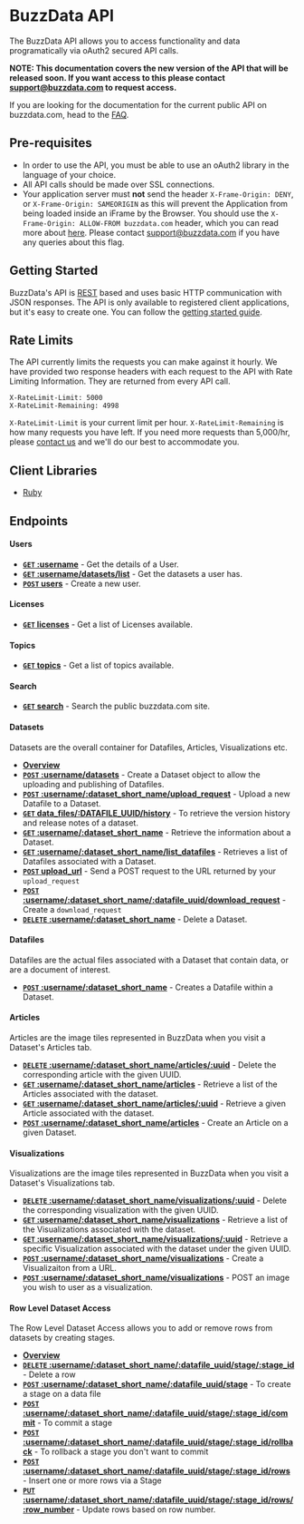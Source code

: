 BuzzData API
============

The BuzzData API allows you to access functionality and data programatically via oAuth2 secured API calls. 

**NOTE: This documentation covers the new version of the API that will be released soon. If you want access to this
    please contact [support@buzzdata.com](mailto:support@buzzdata.com) to request access.**

If you are looking for the documentation for the current public API on buzzdata.com, head to the [FAQ](http://buzzdata.com/faq/api).

## Pre-requisites

- In order to use the API, you must be able to use an oAuth2 library in the language of your choice.
- All API calls should be made over SSL connections.
- Your application server must **not** send the header `X-Frame-Origin: DENY`, or `X-Frame-Origin: SAMEORIGIN` as this will prevent the 
Application from being loaded inside an iFrame by the Browser. You should use the `X-Frame-Origin: ALLOW-FROM buzzdata.com` header, which you can
read more about [here](http://blogs.msdn.com/b/ieinternals/archive/2010/03/30/combating-clickjacking-with-x-frame-options.aspx). Please contact
[support@buzzdata.com](mailto:support@buzzdata.com) if you have any queries about this flag.

## Getting Started

BuzzData's API is [REST](http://en.wikipedia.org/wiki/Representational_State_Transfer) based and uses basic HTTP communication with JSON responses. The API is only available to registered client applications, but it's easy to create one. You can follow the [getting started guide](https://github.com/buzzdata/api-docs/blob/master/gettingstarted/overview.md). 

## Rate Limits

The API currently limits the requests you can make against it hourly. We have provided two response headers with each request to the API with Rate Limiting Information. They are returned from every API call.

    X-RateLimit-Limit: 5000
    X-RateLimit-Remaining: 4998

`X-RateLimit-Limit` is your current limit per hour. `X-RateLimit-Remaining` is how many requests you have left. If you need more requests than 5,000/hr, please [contact us](mailto:support@buzzdata.com) and we'll do our best to accommodate you.

## Client Libraries

- [Ruby](https://github.com/buzzdata/buzzdata_client)

## Endpoints

#### Users

- **[<code>GET</code> :username](https://github.com/buzzdata/api-docs/blob/master/endpoints/users/GET_username.md)** - Get the details of a User.
- **[<code>GET</code> :username/datasets/list](https://github.com/buzzdata/api-docs/blob/master/endpoints/users/GET_username_datasets_list.md)** - Get the datasets a user has.
- **[<code>POST</code> users](https://github.com/buzzdata/api-docs/blob/master/endpoints/users/POST_users.md)** - Create a new user.

#### Licenses

- **[<code>GET</code> licenses](https://github.com/buzzdata/api-docs/blob/master/endpoints/licenses/GET_licenses.md)** - Get a list of Licenses available.

#### Topics

- **[<code>GET</code> topics](https://github.com/buzzdata/api-docs/blob/master/endpoints/topics/GET_topics.md)** - Get a list of topics available. 

#### Search

- **[<code>GET</code> search](https://github.com/buzzdata/api-docs/blob/master/endpoints/search/GET_search.md)** - Search the public buzzdata.com site.

#### Datasets
Datasets are the overall container for Datafiles, Articles, Visualizations etc.

- **[Overview](https://github.com/buzzdata/api-docs/blob/master/endpoints/datasets/overview.md)**
- **[<code>POST</code> :username/datasets](https://github.com/buzzdata/api-docs/blob/master/endpoints/datasets/POST_username_datasets.md)** - Create a Dataset object to allow the uploading and publishing of Datafiles.
- **[<code>POST</code> :username/:dataset_short_name/upload_request](https://github.com/buzzdata/api-docs/blob/master/endpoints/datasets/POST_username_dataset_short_name_upload_request.md)** - Upload a new Datafile to a Dataset. 
- **[<code>GET</code> data_files/:DATAFILE_UUID/history](https://github.com/buzzdata/api-docs/blob/master/endpoints/datasets/GET_data_files_datafile_uuid_history.md)** - To retrieve the version history and release notes of a dataset.
- **[<code>GET</code> :username/:dataset_short_name](https://github.com/buzzdata/api-docs/blob/master/endpoints/datasets/GET_username_dataset_short_name.md)** - Retrieve the information about a Dataset.
- **[<code>GET</code> :username/:dataset_short_name/list_datafiles](https://github.com/buzzdata/api-docs/blob/master/endpoints/datasets/GET_username_dataset_short_name_list_datafiles.md)** - Retrieves a list of Datafiles associated with a Dataset.
- **[<code>POST</code> upload_url](https://github.com/buzzdata/api-docs/blob/master/endpoints/datasets/POST_upload_datafile_with_upload_code.md)** - Send a POST request to the URL returned by your `upload_request`
- **[<code>POST</code> :username/:dataset_short_name/:datafile_uuid/download_request](https://github.com/buzzdata/api-docs/blob/master/endpoints/datasets/POST_username_dataset_short_name_datafile_uuid_download_request.md)** - Create a `download_request`
- **[<code>DELETE</code> :username/:dataset_short_name](https://github.com/buzzdata/api-docs/blob/master/endpoints/datasets/DELETE_username_dataset_shortname.md)** - Delete a Dataset.

#### Datafiles
Datafiles are the actual files associated with a Dataset that contain data, or are a document of interest. 

- **[<code>POST</code> :username/:dataset_short_name](https://github.com/buzzdata/api-docs/blob/master/endpoints/datafiles/POST_username_dataset_short_name_create_datafile.md)** - Creates a Datafile within a Dataset.

#### Articles
Articles are the image tiles represented in BuzzData when you visit a Dataset's Articles tab.

- **[<code>DELETE</code> :username/:dataset_short_name/articles/:uuid](https://github.com/buzzdata/api-docs/blob/master/endpoints/articles/DELETE_username_dataset_articles_uuid.md)** - Delete the corresponding article with the given UUID.
- **[<code>GET</code> :username/:dataset_short_name/articles](https://github.com/buzzdata/api-docs/blob/master/endpoints/articles/GET_username_dataset_articles.md)** - Retrieve a list of the Articles associated with the dataset.
- **[<code>GET</code> :username/:dataset_short_name/articles/:uuid](https://github.com/buzzdata/api-docs/blob/master/endpoints/articles/GET_username_dataset_articles_uuid.md)** - Retrieve a given Article associated with the dataset.
- **[<code>POST</code> :username/:dataset_short_name/articles](https://github.com/buzzdata/api-docs/blob/master/endpoints/articles/POST_username_dataset_articles_url.md)** - Create an Article on a given Dataset.

#### Visualizations
Visualizations are the image tiles represented in BuzzData when you visit a Dataset's Visualizations tab.

- **[<code>DELETE</code> :username/:dataset_short_name/visualizations/:uuid](https://github.com/buzzdata/api-docs/blob/master/endpoints/visualizations/DELETE_username_dataset_visualization_uuid.md)** - Delete the corresponding visualization with the given UUID.
- **[<code>GET</code> :username/:dataset_short_name/visualizations](https://github.com/buzzdata/api-docs/blob/master/endpoints/visualizations/GET_username_dataset_visualizations.md)** - Retrieve a list of the Visualizations associated with the dataset.
- **[<code>GET</code> :username/:dataset_short_name/visualizations/:uuid](https://github.com/buzzdata/api-docs/blob/master/endpoints/visualizations/GET_username_dataset_visualizations_uuid.md)** - Retrieve a specific Visualization associated with the dataset under the given UUID.
- **[<code>POST</code> :username/:dataset_short_name/visualizations](https://github.com/buzzdata/api-docs/blob/master/endpoints/visualizations/POST_username_dataset_visualizations_url.md)** - Create a Visualizaiton from a URL.
- **[<code>POST</code> :username/:dataset_short_name/visualizations](https://github.com/buzzdata/api-docs/blob/master/endpoints/visualizations/POST_username_dataset_visualizations_image.md)** - POST an image you wish to user as a visualization.

#### Row Level Dataset Access
The Row Level Dataset Access allows you to add or remove rows from datasets by creating stages. 

- **[Overview](https://github.com/buzzdata/api-docs/blob/master/endpoints/row_level/overview.md)**
- **[<code>DELETE</code> :username/:dataset_short_name/:datafile_uuid/stage/:stage_id](https://github.com/buzzdata/api-docs/blob/master/endpoints/row_level/DELETE_username_dataset_short_name_datafile_uuid_stage_stage_id_rows_row_number.md)** - Delete a row
- **[<code>POST</code> :username/:dataset_short_name/:datafile_uuid/stage](https://github.com/buzzdata/api-docs/blob/master/endpoints/row_level/POST_username_dataset_short_name_datafile_uuid_stage.md)** - To create a stage on a data file
- **[<code>POST</code> :username/:dataset_short_name/:datafile_uuid/stage/:stage_id/commit](https://github.com/buzzdata/api-docs/blob/master/endpoints/row_level/POST_username_dataset_short_name_datafile_uuid_stage_stage_id_commit.md)** - To commit a stage
- **[<code>POST</code> :username/:dataset_short_name/:datafile_uuid/stage/:stage_id/rollback](https://github.com/buzzdata/api-docs/blob/master/endpoints/row_level/POST_username_dataset_short_name_datafile_uuid_stage_stage_id_rollback.md)** - To rollback a stage you don't want to commit
- **[<code>POST</code> :username/:dataset_short_name/:datafile_uuid/stage/:stage_id/rows](https://github.com/buzzdata/api-docs/blob/master/endpoints/row_level/POST_username_dataset_short_name_datafile_uuid_stage_stage_id_rows.md)** - Insert one or more rows via a Stage
- **[<code>PUT</code> :username/:dataset_short_name/:datafile_uuid/stage/:stage_id/rows/:row_number](https://github.com/buzzdata/api-docs/blob/master/endpoints/row_level/PUT_username_dataset_short_name_datafile_uuid_stage_stage_id_rows_row_number.md)** - Update rows based on row number.

